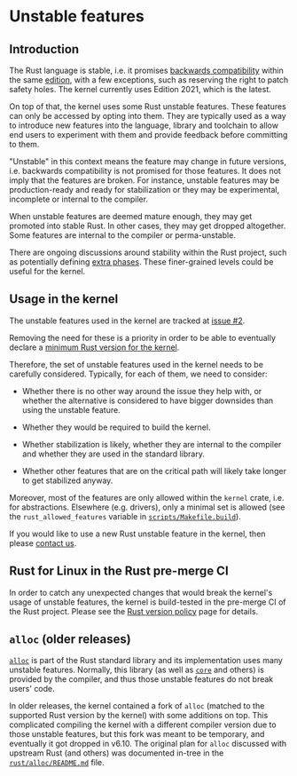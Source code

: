 # Unstable features

## Introduction

The Rust language is stable, i.e. it promises [backwards compatibility](https://blog.rust-lang.org/2014/10/30/Stability.html) within the same [edition](https://doc.rust-lang.org/edition-guide/editions/), with a few exceptions, such as reserving the right to patch safety holes. The kernel currently uses Edition 2021, which is the latest.

On top of that, the kernel uses some Rust unstable features. These features can only be accessed by opting into them. They are typically used as a way to introduce new features into the language, library and toolchain to allow end users to experiment with them and provide feedback before committing to them.

"Unstable" in this context means the feature may change in future versions, i.e. backwards compatibility is not promised for those features. It does not imply that the features are broken. For instance, unstable features may be production-ready and ready for stabilization or they may be experimental, incomplete or internal to the compiler.

When unstable features are deemed mature enough, they may get promoted into stable Rust. In other cases, they may get dropped altogether. Some features are internal to the compiler or perma-unstable.

There are ongoing discussions around stability within the Rust project, such as potentially defining [extra phases](https://smallcultfollowing.com/babysteps/blog/2023/09/18/stability-without-stressing-the-out/). These finer-grained levels could be useful for the kernel.

## Usage in the kernel

The unstable features used in the kernel are tracked at [issue #2](https://github.com/Rust-for-Linux/linux/issues/2).

Removing the need for these is a priority in order to be able to eventually declare a [minimum Rust version for the kernel](Rust-version-policy.md).

Therefore, the set of unstable features used in the kernel needs to be carefully considered. Typically, for each of them, we need to consider:

  - Whether there is no other way around the issue they help with, or whether the alternative is considered to have bigger downsides than using the unstable feature.

  - Whether they would be required to build the kernel.

  - Whether stabilization is likely, whether they are internal to the compiler and whether they are used in the standard library.

  - Whether other features that are on the critical path will likely take longer to get stabilized anyway.

Moreover, most of the features are only allowed within the `kernel` crate, i.e. for abstractions. Elsewhere (e.g. drivers), only a minimal set is allowed (see the `rust_allowed_features` variable in [`scripts/Makefile.build`](https://git.kernel.org/pub/scm/linux/kernel/git/torvalds/linux.git/tree/scripts/Makefile.build)).

If you would like to use a new Rust unstable feature in the kernel, then please [contact us](Contact.md).

## Rust for Linux in the Rust pre-merge CI

In order to catch any unexpected changes that would break the kernel's usage of unstable features, the kernel is build-tested in the pre-merge CI of the Rust project. Please see the [Rust version policy](Rust-version-policy.md) page for details.

## `alloc` (older releases)

[`alloc`](https://doc.rust-lang.org/alloc/) is part of the Rust standard library and its implementation uses many unstable features. Normally, this library (as well as [`core`](https://doc.rust-lang.org/core/) and others) is provided by the compiler, and thus those unstable features do not break users' code.

In older releases, the kernel contained a fork of `alloc` (matched to the supported Rust version by the kernel) with some additions on top. This complicated compiling the kernel with a different compiler version due to those unstable features, but this fork was meant to be temporary, and eventually it got dropped in v6.10. The original plan for `alloc` discussed with upstream Rust (and others) was documented in-tree in the [`rust/alloc/README.md`](https://git.kernel.org/pub/scm/linux/kernel/git/torvalds/linux.git/tree/rust/alloc/README.md?h=v6.6) file.

